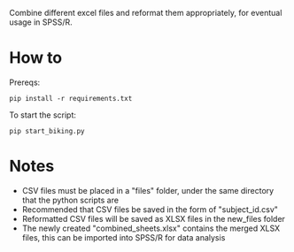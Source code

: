 Combine different excel files and reformat them appropriately, for eventual usage in SPSS/R.

# How to

Prereqs:
```
pip install -r requirements.txt
```
To start the script:
```
pip start_biking.py
```
# Notes
* CSV files must be placed in a "files" folder, under the same directory that the python scripts are
* Recommended that CSV files be saved in the form of "subject_id.csv"
* Reformatted CSV files will be saved as XLSX files in the new_files folder
* The newly created "combined_sheets.xlsx" contains the merged XLSX files, this can be imported into SPSS/R for data analysis
